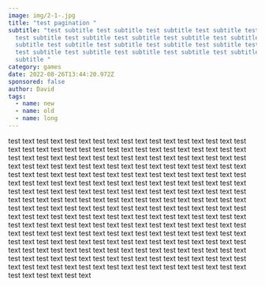 ```yaml
---
image: img/2-1-.jpg
title: "test pagination "
subtitle: "test subtitle test subtitle test subtitle test subtitle test subtitle
  test subtitle test subtitle test subtitle test subtitle test subtitle test
  subtitle test subtitle test subtitle test subtitle test subtitle test subtitle
  test subtitle test subtitle test subtitle test subtitle test subtitle test
  subtitle "
category: games
date: 2022-08-26T13:44:20.972Z
sponsored: false
author: David
tags:
  - name: new
  - name: old
  - name: long
---
```

test text test text test text test text test text test text test text test text test text test text test text test text test text test text test text test text test text test text test text test text test text test text test text test text test text test text test text test text test text test text test text test text test text test text test text test text test text test text test text test text test text test text test text test text test text test text test text test text test text test text test text test text test text test text test text test text test text test text test text test text test text test text test text test text test text test text test text test text test text test text test text test text test text test text test text test text test text test text test text test text test text test text test text test text test text test text test text test text test text test text test text test text test text test text test text test text test text test text test text test text test text test text test text test text test text test text test text test text test text test text test text test text test text test text test text test text test text test text test text test text test text test text test text test text test text test text test text test text test text test text test text test text test text test text test text test text test text test text test text